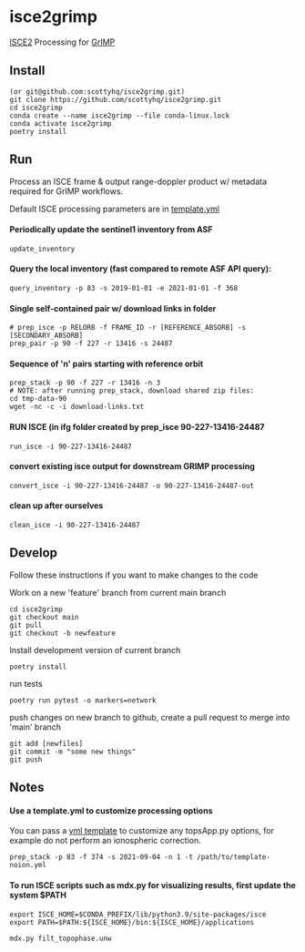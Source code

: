 # isce2grimp
[ISCE2](https://github.com/isce-framework/isce2) Processing for [GrIMP](https://nsidc.org/grimp)

## Install

```
(or git@github.com:scottyhq/isce2grimp.git)
git clone https://github.com/scottyhq/isce2grimp.git
cd isce2grimp
conda create --name isce2grimp --file conda-linux.lock
conda activate isce2grimp
poetry install
```

## Run

Process an ISCE frame & output range-doppler product w/ metadata required for GrIMP workflows.

Default ISCE processing parameters are in [template.yml](isce2grimp/data/template.yml)

#### Periodically update the sentinel1 inventory from ASF
```
update_inventory
```

#### Query the local inventory (fast compared to remote ASF API query):
```
query_inventory -p 83 -s 2019-01-01 -e 2021-01-01 -f 368
```

#### Single self-contained pair w/ download links in folder
```
# prep_isce -p RELORB -f FRAME_ID -r [REFERENCE_ABSORB] -s [SECONDARY_ABSORB]
prep_pair -p 90 -f 227 -r 13416 -s 24487
```

#### Sequence of 'n' pairs starting with reference orbit
```
prep_stack -p 90 -f 227 -r 13416 -n 3
# NOTE: after running prep_stack, download shared zip files:
cd tmp-data-90
wget -nc -c -i download-links.txt
```

#### RUN ISCE (in ifg folder created by prep_isce 90-227-13416-24487
```
run_isce -i 90-227-13416-24487
```

#### convert existing isce output for downstream GRIMP processing
```
convert_isce -i 90-227-13416-24487 -o 90-227-13416-24487-out
```

#### clean up after ourselves
```
clean_isce -i 90-227-13416-24487
```

## Develop

Follow these instructions if you want to make changes to the code

Work on a new 'feature' branch from current main branch
```
cd isce2grimp
git checkout main
git pull
git checkout -b newfeature
```

Install development version of current branch
```
poetry install
```

run tests
```
poetry run pytest -o markers=network
```

push changes on new branch to github, create a pull request to merge into 'main' branch
```
git add [newfiles]
git commit -m "some new things"
git push
```

## Notes

#### Use a template.yml to customize processing options

You can pass a [yml template](./isce2grimp/data/template-noion.yml) to customize any topsApp.py options, for example do not perform an ionospheric correction.
```
prep_stack -p 83 -f 374 -s 2021-09-04 -n 1 -t /path/to/template-noion.yml
```

#### To run ISCE scripts such as mdx.py for visualizing results, first update the system $PATH

```
export ISCE_HOME=$CONDA_PREFIX/lib/python3.9/site-packages/isce
export PATH=$PATH:${ISCE_HOME}/bin:${ISCE_HOME}/applications

mdx.py filt_topophase.unw
```
